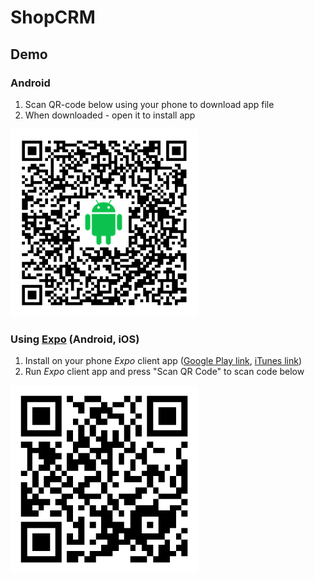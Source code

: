 # ShopCRM

## Demo

### Android

1. Scan QR-code below using your phone to download app file
1. When downloaded - open it to install app

<img src="./README/android_qr_code.png" width="300" />

### Using [Expo](https://expo.io/@aserga/react-native-shop) (Android,  iOS)

1. Install on your phone *Expo* client app ([Google Play link](https://play.google.com/store/apps/details?id=host.exp.exponent), [iTunes link](https://itunes.apple.com/us/app/expo-client/id982107779?mt=8))
1. Run *Expo* client app and press "Scan QR Code" to scan code below

<img src="./README/expo_qr_code.png" width="300"/>
